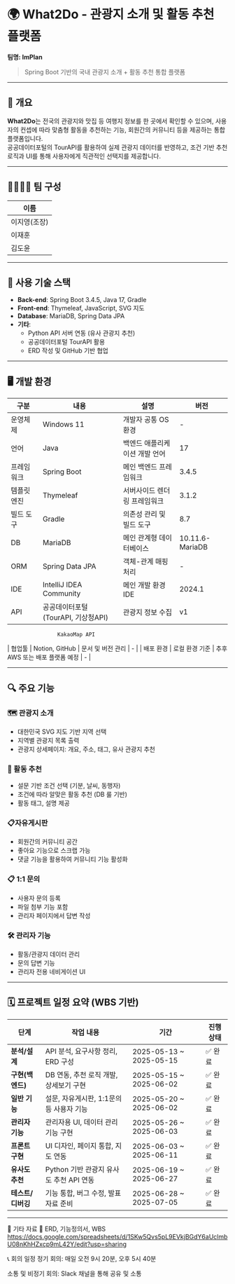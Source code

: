 # 🌍 What2Do - 관광지 소개 및 활동 추천 플랫폼  
**팀명: ImPlan**

> Spring Boot 기반의 국내 관광지 소개 + 활동 추천 통합 플랫폼

---

## 📌 개요

**What2Do**는 전국의 관광지와 맛집 등 여행지 정보를 한 곳에서 확인할 수 있으며, 사용자의 컨셉에 따라 맞춤형 활동을 추천하는 기능, 회원간의 커뮤니티 등을 제공하는 통합 플랫폼입니다.  
공공데이터포털의 TourAPI를 활용하여 실제 관광지 데이터를 반영하고, 조건 기반 추천 로직과 UI를 통해 사용자에게 직관적인 선택지를 제공합니다.

---

## 👨‍👩‍👧‍👦 팀 구성

| 이름     |
|----------|
| 이지영(조장)  | 
| 이재훈       |
| 김도윤       |

---

## 🧰 사용 기술 스택

- **Back-end**: Spring Boot 3.4.5, Java 17, Gradle
- **Front-end**: Thymeleaf, JavaScript, SVG 지도
- **Database**: MariaDB, Spring Data JPA
- **기타**:
  - Python API 서버 연동 (유사 관광지 추천)
  - 공공데이터포털 TourAPI 활용
  - ERD 작성 및 GitHub 기반 협업

---

## 🖥 개발 환경

| 구분            | 내용                           | 설명                                     | 버전              |
|-----------------|---------------------------------|------------------------------------------|-------------------|
| 운영체제         | Windows 11                      | 개발자 공통 OS 환경                      | -                 |
| 언어             | Java                            | 백엔드 애플리케이션 개발 언어            | 17                |
| 프레임워크       | Spring Boot                     | 메인 백엔드 프레임워크                   | 3.4.5             |
| 템플릿 엔진      | Thymeleaf                       | 서버사이드 렌더링 프레임워크             | 3.1.2             |
| 빌드 도구        | Gradle                          | 의존성 관리 및 빌드 도구                 | 8.7               |
| DB              | MariaDB                         | 메인 관계형 데이터베이스                  | 10.11.6-MariaDB   |
| ORM             | Spring Data JPA                 | 객체-관계 매핑 처리                       | -                 |
| IDE             | IntelliJ IDEA Community         | 메인 개발 환경 IDE                        | 2024.1            |
| API             | 공공데이터포털(TourAPI, 기상청API)| 관광지 정보 수집                         | v1                |
                    KakaoMap API
| 협업툴          | Notion, GitHub                | 문서 및 버전 관리                        | -                 |
| 배포 환경       | 로컬 환경 기준                 | 추후 AWS 또는 배포 플랫폼 예정           | -                 |

---

## 🔍 주요 기능

### 🗺 관광지 소개
- 대한민국 SVG 지도 기반 지역 선택
- 지역별 관광지 목록 출력
- 관광지 상세페이지: 개요, 주소, 태그, 유사 관광지 추천

### 🎡 활동 추천
- 설문 기반 조건 선택 (기분, 날씨, 동행자)
- 조건에 따라 알맞은 활동 추천 (DB 룰 기반)
- 활동 태그, 설명 제공

### 📋자유게시판
- 회원간의 커뮤니티 공간
- 좋아요 기능으로 스크랩 가능
- 댓글 기능을 활용하여 커뮤니티 기능 활성화

### 📋 1:1 문의
- 사용자 문의 등록
- 파일 첨부 기능 포함
- 관리자 페이지에서 답변 작성

### 🛠 관리자 기능
- 활동/관광지 데이터 관리
- 문의 답변 기능
- 관리자 전용 네비게이션 UI

---

## 🗓 프로젝트 일정 요약 (WBS 기반)

| **단계**       | **작업 내용**                             | **기간**                | **진행 상태** |
|----------------|--------------------------------------------|--------------------------|----------------|
| **분석/설계**   | API 분석, 요구사항 정리, ERD 구성           | 2025-05-13 ~ 2025-05-15 | ✅ 완료         |
| **구현(백엔드)** | DB 연동, 추천 로직 개발, 상세보기 구현     | 2025-05-15 ~ 2025-06-02 | ✅ 완료         |
| **일반 기능**   | 설문, 자유게시판, 1:1문의 등 사용자 기능    | 2025-05-20 ~ 2025-06-02 | ✅ 완료         |
| **관리자 기능** | 관리자용 UI, 데이터 관리 기능 구현         | 2025-05-26 ~ 2025-06-03 | ✅ 완료         |
| **프론트 구현** | UI 디자인, 페이지 통합, 지도 연동          | 2025-06-03 ~ 2025-06-11 | ✅ 완료         |
| **유사도 추천** | Python 기반 관광지 유사도 추천 API 연동   | 2025-06-19 ~ 2025-06-27 | ✅ 완료         |
| **테스트/디버깅**| 기능 통합, 버그 수정, 발표자료 준비        | 2025-06-28 ~ 2025-07-05 | ✅ 완료         |

---

📂 기타 자료
📌 ERD, 기능정의서, WBS
https://docs.google.com/spreadsheets/d/1SKw5Qvs5pL9EVkjBGdY6aUclmbU08nKhHZxcp9mL42Y/edit?usp=sharing


📞 회의 일정
정기 회의: 매일 오전 9시 20분, 오후 5시 40분

소통 및 비정기 회의: Slack 채널을 통해 공유 및 소통
